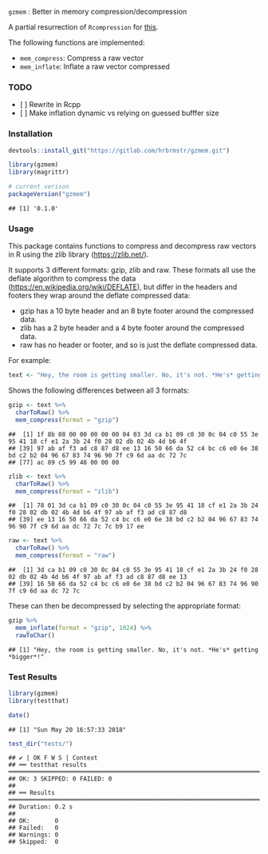 
`gzmem` : Better in memory compression/decompression

A partial resurrection of `Rcompression` for [this](http://stackoverflow.com/q/39707388/1457051).

The following functions are implemented:

-   `mem_compress`: Compress a raw vector
-   `mem_inflate`: Inflate a raw vector compressed

### TODO

-   \[ \] Rewrite in Rcpp
-   \[ \] Make inflation dynamic vs relying on guessed bufffer size

### Installation

``` r
devtools::install_git("https://gitlab.com/hrbrmstr/gzmem.git")
```

``` r
library(gzmem)
library(magrittr)

# current verison
packageVersion("gzmem")
```

    ## [1] '0.1.0'

### Usage

This package contains functions to compress and decompress raw vectors in R using the zlib library (<https://zlib.net/>).

It supports 3 different formats: gzip, zlib and raw. These formats all use the deflate algorithm to compress the data (<https://en.wikipedia.org/wiki/DEFLATE>), but differ in the headers and footers they wrap around the deflate compressed data:

-   gzip has a 10 byte header and an 8 byte footer around the compressed data.
-   zlib has a 2 byte header and a 4 byte footer around the compressed data.
-   raw has no header or footer, and so is just the deflate compressed data.

For example:

``` r
text <- "Hey, the room is getting smaller. No, it's not. *He's* getting *bigger*!"
```

Shows the following differences between all 3 formats:

``` r
gzip <- text %>% 
  charToRaw() %>% 
  mem_compress(format = "gzip")
```

    ##  [1] 1f 8b 08 00 00 00 00 00 04 03 3d ca b1 09 c0 30 0c 04 c0 55 3e 95 41 18 cf e1 2a 3b 24 f0 28 02 db 02 4b 4d b6 4f
    ## [39] 97 ab af f3 ad c8 87 d8 ee 13 16 50 66 da 52 c4 bc c6 e0 6e 38 bd c2 b2 04 96 67 83 74 96 90 7f c9 6d aa dc 72 7c
    ## [77] ac 89 c5 99 48 00 00 00

``` r
zlib <- text %>% 
  charToRaw() %>% 
  mem_compress(format = "zlib")
```

    ##  [1] 78 01 3d ca b1 09 c0 30 0c 04 c0 55 3e 95 41 18 cf e1 2a 3b 24 f0 28 02 db 02 4b 4d b6 4f 97 ab af f3 ad c8 87 d8
    ## [39] ee 13 16 50 66 da 52 c4 bc c6 e0 6e 38 bd c2 b2 04 96 67 83 74 96 90 7f c9 6d aa dc 72 7c 7c b9 17 ee

``` r
raw <- text %>% 
  charToRaw() %>% 
  mem_compress(format = "raw")
```

    ##  [1] 3d ca b1 09 c0 30 0c 04 c0 55 3e 95 41 18 cf e1 2a 3b 24 f0 28 02 db 02 4b 4d b6 4f 97 ab af f3 ad c8 87 d8 ee 13
    ## [39] 16 50 66 da 52 c4 bc c6 e0 6e 38 bd c2 b2 04 96 67 83 74 96 90 7f c9 6d aa dc 72 7c

These can then be decompressed by selecting the appropriate format:

``` r
gzip %>%
  mem_inflate(format = "gzip", 1024) %>% 
  rawToChar()
```

    ## [1] "Hey, the room is getting smaller. No, it's not. *He's* getting *bigger*!"

### Test Results

``` r
library(gzmem)
library(testthat)

date()
```

    ## [1] "Sun May 20 16:57:33 2018"

``` r
test_dir("tests/")
```

    ## ✔ | OK F W S | Context
    ## ══ testthat results  ══════════════════════════════════════════════════════════════════════════════
    ## OK: 3 SKIPPED: 0 FAILED: 0
    ## 
    ## ══ Results ════════════════════════════════════════════════════════════════════════════════════════
    ## Duration: 0.2 s
    ## 
    ## OK:       0
    ## Failed:   0
    ## Warnings: 0
    ## Skipped:  0
